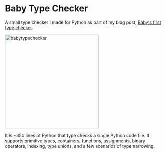 # Baby Type Checker

A small type checker I made for Python as part of my blog post, [Baby's first type checker](https://austinhenley.com/blog/babytypechecker.html).

<img width="300" height="300" alt="babytypechecker" src="https://github.com/user-attachments/assets/6b8185c5-671e-4f30-8a23-54d293e85896" />

It is ~350 lines of Python that type checks a single Python code file. It supports primitive types, containers, functions, assignments, binary operators, indexing, type unions, and a few scenarios of type narrowing.
